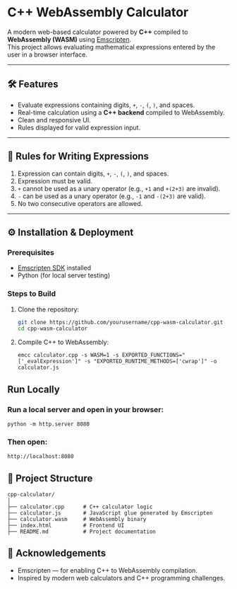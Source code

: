 # C++ WebAssembly Calculator

A modern web-based calculator powered by **C++** compiled to **WebAssembly (WASM)** using [Emscripten](https://emscripten.org/).  
This project allows evaluating mathematical expressions entered by the user in a browser interface.

---

## 🛠 Features

- Evaluate expressions containing digits, `+`, `-`, `(`, `)`, and spaces.
- Real-time calculation using a **C++ backend** compiled to WebAssembly.
- Clean and responsive UI.
- Rules displayed for valid expression input.

---

## 📜 Rules for Writing Expressions

1. Expression can contain digits, `+`, `-`, `(`, `)`, and spaces.  
2. Expression must be valid.  
3. `+` cannot be used as a unary operator (e.g., `+1` and `+(2+3)` are invalid).  
4. `-` can be used as a unary operator (e.g., `-1` and `-(2+3)` are valid).  
5. No two consecutive operators are allowed.

---

## ⚙ Installation & Deployment

### Prerequisites

- [Emscripten SDK](https://emscripten.org/docs/getting_started/downloads.html) installed
- Python (for local server testing)

### Steps to Build

1. Clone the repository:
   ```bash
   git clone https://github.com/yourusername/cpp-wasm-calculator.git
   cd cpp-wasm-calculator
2. Compile C++ to WebAssembly:
   ```
   emcc calculator.cpp -s WASM=1 -s EXPORTED_FUNCTIONS="['_evalExpression']" -s "EXPORTED_RUNTIME_METHODS=['cwrap']" -o calculator.js
## Run Locally
### Run a local server and open in your browser:
```
python -m http.server 8080
```
### Then open:
```
http://localhost:8080
```
## 📂 Project Structure
```
cpp-calculator/
│
├── calculator.cpp      # C++ calculator logic
├── calculator.js       # JavaScript glue generated by Emscripten
├── calculator.wasm     # WebAssembly binary
├── index.html          # Frontend UI
├── README.md           # Project documentation
```
## 🙏 Acknowledgements
- Emscripten — for enabling C++ to WebAssembly compilation.
- Inspired by modern web calculators and C++ programming challenges.


